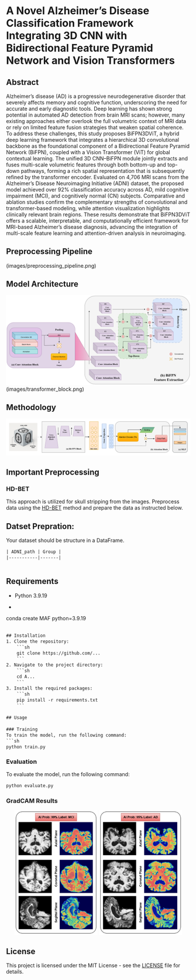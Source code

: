 # A Novel Alzheimer’s Disease Classification Framework Integrating 3D CNN with Bidirectional Feature Pyramid Network and Vision Transformers

## Abstract
Alzheimer’s disease (AD) is a progressive neurodegenerative disorder that severely affects memory and cognitive function, underscoring the need for accurate and early diagnostic tools. Deep learning has shown strong potential in automated AD detection from brain MRI scans; however, many existing approaches either overlook the full volumetric context of MRI data or rely on limited feature fusion strategies that weaken spatial coherence. To address these challenges, this study proposes BiFPN3DViT, a hybrid deep learning framework that integrates a hierarchical 3D convolutional backbone as the foundational component of a Bidirectional Feature Pyramid Network (BiFPN), coupled with a Vision Transformer (ViT) for global contextual learning. The unified 3D CNN–BiFPN module jointly extracts and fuses multi-scale volumetric features through both bottom-up and top-down pathways, forming a rich spatial representation that is subsequently refined by the transformer encoder. Evaluated on 4,706 MRI scans from the Alzheimer’s Disease Neuroimaging Initiative (ADNI) dataset, the proposed model achieved over 92\% classification accuracy across AD, mild cognitive impairment (MCI), and cognitively normal (CN) subjects. Comparative and ablation studies confirm the complementary strengths of convolutional and transformer-based modeling, while attention visualization highlights clinically relevant brain regions. These results demonstrate that BiFPN3DViT offers a scalable, interpretable, and computationally efficient framework for MRI-based Alzheimer’s disease diagnosis, advancing the integration of multi-scale feature learning and attention-driven analysis in neuroimaging.

## Preprocessing Pipeline
(images/preprocessing_pipeline.png)

## Model Architecture
![Model Architecture](images/BiFPN_block.png)
(images/transformer_block.png)
## Methodology
![Mmethodology](images/architecture_overview11.png)


## Important Preprocessing

### HD-BET
This approach is utilized for skull stripping from the images. Preprocess data using the [HD-BET](https://github.com/MIC-DKFZ/HD-BET) method and prepare the data as instructed below.

## Datset Prepration:
Your dataset should be structure in a DataFrame.
```
| ADNI_path | Group |
|-----------|-------|


```
## Requirements
- Python 3.9.19
- ```sh
conda create MAF python=3.9.19
```

## Installation
1. Clone the repository:
    ```sh
    git clone https://github.com/...
    ```
2. Navigate to the project directory:
    ```sh
    cd A...
    ```
3. Install the required packages:
    ```sh
    pip install -r requirements.txt
    ```

## Usage

### Training
To train the model, run the following command:
```sh
python train.py
```

### Evaluation
To evaluate the model, run the following command:
```sh
python evaluate.py
```

### GradCAM Results
<p align="center">
    <img src="images/GradCAM1.png" alt="GradCAM Result 1" width="45%">
    <img src="images/GradCAM2.png" alt="GradCAM Result 2" width="45%">
</p>


## License
This project is licensed under the MIT License - see the [LICENSE](LICENSE) file for details.

